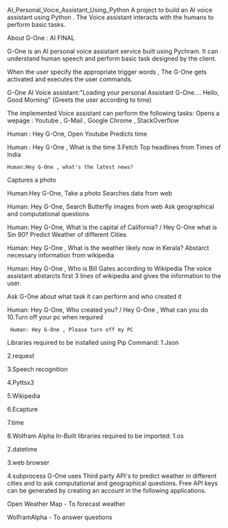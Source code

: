 AI_Personal_Voice_Assistant_Using_Python
A project to build an AI voice assistant using Python . The Voice assistant interacts with the humans to perform basic tasks.

About G-One :
AI FINAL

G-One is an AI personal voice assistant service built using Pychram. It can understand human speech and perform basic task designed by the client.

When the user specify the appropriate trigger words , The G-One gets activated and executes the user commands.

G-One AI Voice assistant:"Loading your personal Assistant G-One.... Hello, Good Morning" (Greets the user according to time)

The implemented Voice assistant can perform the following tasks:
Opens a wepage : Youtube , G-Mail , Google Chrome , StackOverflow

 Human : Hey G-One, Open Youtube
Predicts time

 Human : Hey G-One , What is the time
3.Fetch Top headlines from Times of India

	Human:Hey G-One , what's the latest news?
Captures a photo

 Human:Hey G-One, Take a photo
Searches data from web

 Human: Hey G-One, Search Butterfly images from web
Ask geographical and computational questions

 Human: Hey G-One, What is the capital of California? / Hey G-One what is Sin 90?
Predict Weather of different Cities

 Human: Hey G-One , What is the weather likely now in Kerala?
Abstarct necessary information from wikipedia

 Human: Hey G-One , Who is Bill Gates according to Wikipedia
The voice assistant abstarcts first 3 lines of wikipedia and gives the information to the user.

Ask G-One about what task it can perform and who created it

 Human: Hey G-One, Who created you? / Hey G-One , What can you do
10.Turn off your pc when required

	 Human: Hey G-One , Please turn off my PC
Libraries required to be installed using Pip Command:
1.Json

2.request

3.Speech recognition

4.Pyttsx3

5.Wikipedia

6.Ecapture

7.time

8.Wolfram Alpha
In-Built libraries required to be imported:
1.os

2.datetime

3.web browser

4.subprocess
G-One uses Third party API's to predict weather in different cities and to ask computational and geographical questions. Free API keys can be generated by creating an account in the following applications.

Open Weather Map - To forecast weather

WolframAlpha - To answer questions
